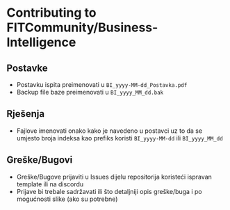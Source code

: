 # Contributing to FITCommunity/Business-Intelligence

## Postavke
* Postavku ispita preimenovati u `BI_yyyy-MM-dd_Postavka.pdf`
* Backup file baze preimenovati u `BI_yyyy_MM_dd.bak`

## Rješenja
* Fajlove imenovati onako kako je navedeno u postavci uz to da se umjesto broja indeksa kao prefiks koristi `BI_yyyy-MM-dd` ili `BI_yyyy_MM_dd`


## Greške/Bugovi
* Greške/Bugove prijaviti u Issues dijelu repositorija koristeći ispravan template ili na discordu
* Prijave bi trebale sadržavati ili što detaljniji opis greške/buga i po mogućnosti slike (ako su potrebne)
